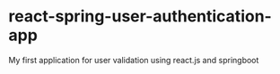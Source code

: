 # react-spring-user-authentication-app
My first application for user validation using react.js and springboot
